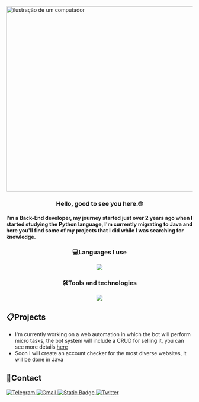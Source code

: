 <img src="https://raw.githubusercontent.com/MicaelliMedeiros/micaellimedeiros/master/image/computer-illustration.png" alt="ilustração de um computador" width="800px" height="500px" align="center">

<h3 align="center">
  Hello, good to see you here.🤓<br>
  <h4>I'm a Back-End developer, my journey started just over 2 years ago when I started studying the Python language, I'm currently migrating to Java and here you'll find some of my projects that I did while I was searching for knowledge.</h4>
</h3>

<h3 align="center">
  💻Languages ​​I use
</h3>

<p align="center">
  <a href="https://skillicons.dev">
    <img src="https://skillicons.dev/icons?i=java,python,rust,php,bash" />
  </a>
</p>
<h3 align="center">
  🛠️Tools and technologies
</h3>
<p align="center">
  <a href="https://skillicons.dev">
    <img src="https://skillicons.dev/icons?i=git,github,vscode,selenium,regex,mysql,maven,linux" />
  </a>
</p>

## 📋Projects
- I'm currently working on a web automation in which the bot will perform micro tasks, the bot system will include a CRUD for selling it, you can see more details [here](https://t.me/thirtyfourbotsweb_channel)
- Soon I will create an account checker for the most diverse websites, it will be done in Java

## 📩Contact
<a href="https://t.me/westsidedev" target="_blank"><img alt="Telegram" src="https://img.shields.io/badge/-Telegram-%2523333?style=for-the-badge&logo=telegram&logoColor=white&logoSize=amg&color=blue" >
<a href="mailto:westsidedevbr@gmail.com"> <img alt="Gmail" src="https://img.shields.io/badge/-Gmail-%2523333?style=for-the-badge&logo=Gmail&logoColor=white&logoSize=amg&color=red">
<a href="https://linkedin.com/in/sousaantoni0" target="_blank"><img alt="Static Badge" src="https://img.shields.io/badge/-LinkedIn-%2523333?style=for-the-badge&logo=LinkedIn&logoColor=white&logoSize=amg&color=blue">
<a href="https://x.com/xwestsidedev" target="_blank"><img alt="Twitter" src="https://img.shields.io/badge/-Twitter-%2523333?style=for-the-badge&logo=X&color=black">
